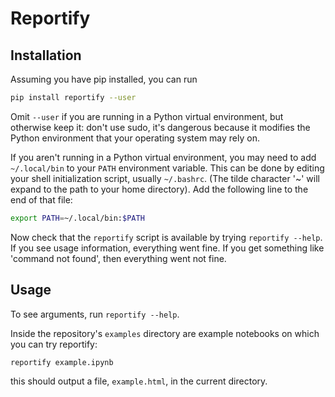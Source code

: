 # Reportify

## Installation

Assuming you have pip installed, you can run

```bash
pip install reportify --user
```

Omit `--user` if you are running in a Python virtual environment, but otherwise keep it: don't use sudo, it's dangerous because it modifies the Python environment that your operating system may rely on.

If you aren't running in a Python virtual environment, you may need to add `~/.local/bin` to your `PATH` environment variable. This can be done by editing your shell initialization script, usually `~/.bashrc`. (The tilde character '~' will expand to the path to your home directory). Add the following line to the end of that file:

```bash
export PATH=~/.local/bin:$PATH
```

Now check that the `reportify` script is available by trying `reportify --help`. If you see usage information, everything went fine. If you get something like 'command not found', then everything went not fine.

## Usage

To see arguments, run `reportify --help`.

Inside the repository's `examples` directory are example notebooks on which you can try reportify:

```bash
reportify example.ipynb
```

this should output a file, `example.html`, in the current directory.
